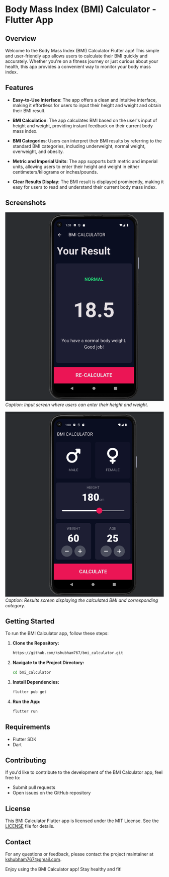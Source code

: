 # Body Mass Index (BMI) Calculator - Flutter App

## Overview

Welcome to the Body Mass Index (BMI) Calculator Flutter app! This simple and user-friendly app allows users to calculate their BMI quickly and accurately. Whether you're on a fitness journey or just curious about your health, this app provides a convenient way to monitor your body mass index.

## Features

- **Easy-to-Use Interface**: The app offers a clean and intuitive interface, making it effortless for users to input their height and weight and obtain their BMI result.

- **BMI Calculation**: The app calculates BMI based on the user's input of height and weight, providing instant feedback on their current body mass index.

- **BMI Categories**: Users can interpret their BMI results by referring to the standard BMI categories, including underweight, normal weight, overweight, and obesity.

- **Metric and Imperial Units**: The app supports both metric and imperial units, allowing users to enter their height and weight in either centimeters/kilograms or inches/pounds.

- **Clear Results Display**: The BMI result is displayed prominently, making it easy for users to read and understand their current body mass index.

## Screenshots

![Screenshot 1](screenshots/Screenshot1.png)
*Caption: Input screen where users can enter their height and weight.*

![Screenshot 2](screenshots/Screenshot2.png)
*Caption: Results screen displaying the calculated BMI and corresponding category.*

## Getting Started

To run the BMI Calculator app, follow these steps:

1. **Clone the Repository:**
   ```bash
   https://github.com/kshubham767/bmi_calculator.git

2. **Navigate to the Project Directory:**
    ```bash
   cd bmi_calculator
3. **Install Dependencies:**
   ```bash
   flutter pub get
4. **Run the App:**
   ```bash
   flutter run

## Requirements

- Flutter SDK
- Dart

## Contributing

If you'd like to contribute to the development of the BMI Calculator app, feel free to:

- Submit pull requests
- Open issues on the GitHub repository

## License

This BMI Calculator Flutter app is licensed under the MIT License. See the [LICENSE](https://opensource.org/licenses/MIT) file for details.

## Contact
For any questions or feedback, please contact the project maintainer at kshubham767@gmail.com.

Enjoy using the BMI Calculator app! Stay healthy and fit!